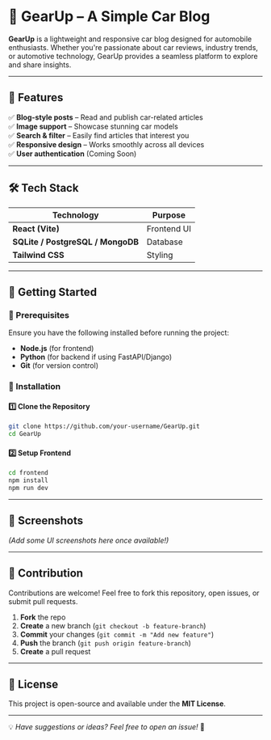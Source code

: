 # 🚗 GearUp – A Simple Car Blog  

**GearUp** is a lightweight and responsive car blog designed for automobile enthusiasts. Whether you're passionate about car reviews, industry trends, or automotive technology, GearUp provides a seamless platform to explore and share insights.  

---

## 📌 Features  

✅ **Blog-style posts** – Read and publish car-related articles  
✅ **Image support** – Showcase stunning car models  
✅ **Search & filter** – Easily find articles that interest you  
✅ **Responsive design** – Works smoothly across all devices  
✅ **User authentication** (Coming Soon)  

---

## 🛠️ Tech Stack  

| Technology | Purpose |
|------------|---------|
| **React (Vite)** | Frontend UI |
| **SQLite / PostgreSQL / MongoDB** | Database |
| **Tailwind CSS** | Styling |

---

## 🚀 Getting Started  

### 🔹 Prerequisites  

Ensure you have the following installed before running the project:  

- **Node.js** (for frontend)  
- **Python** (for backend if using FastAPI/Django)  
- **Git** (for version control)  

### 🔹 Installation  

#### 1️⃣ Clone the Repository  
```bash
git clone https://github.com/your-username/GearUp.git
cd GearUp
```

#### 2️⃣ Setup Frontend  
```bash
cd frontend
npm install
npm run dev
```

---

## 🎨 Screenshots  

*(Add some UI screenshots here once available!)*  

---

## 🤝 Contribution  

Contributions are welcome! Feel free to fork this repository, open issues, or submit pull requests.  

1. **Fork** the repo  
2. **Create** a new branch (`git checkout -b feature-branch`)  
3. **Commit** your changes (`git commit -m "Add new feature"`)  
4. **Push** the branch (`git push origin feature-branch`)  
5. **Create** a pull request  

---

## 📜 License  

This project is open-source and available under the **MIT License**.  

---

💡 *Have suggestions or ideas? Feel free to open an issue!* 🚀  
